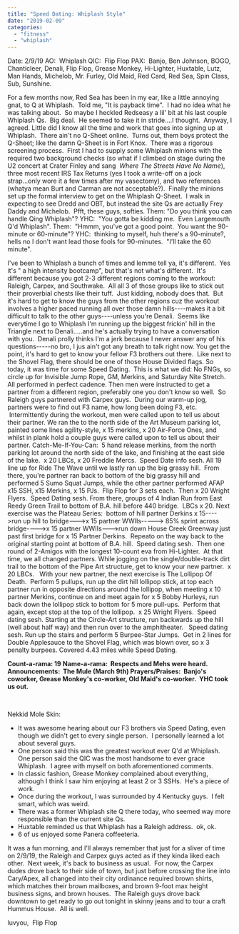 ```yaml
---
title: "Speed Dating: Whiplash Style"
date: "2019-02-09"
categories: 
  - "fitness"
  - "whiplash"
---
```


Date: 2/9/19 AO:  Whiplash QIC:  Flip Flop PAX:  Banjo, Ben Johnson, BOGO, Chanticleer, Denali, Flip Flop, Grease Monkey, Hi-Lighter, Huxtable, Lutz, Man Hands, Michelob, Mr. Furley, Old Maid, Red Card, Red Sea, Spin Class, Sub, Sunshine.

For a few months now, Red Sea has been in my ear, like a little annoying gnat, to Q at Whiplash.  Told me, "It is payback time".  I had no idea what he was talking about.  So maybe I heckled Redseasy a lil' bit at his last couple Whiplash Qs.  Big deal.  He seemed to take it in stride....I thought.  Anyway, I agreed. Little did I know all the time and work that goes into signing up at Whiplash.  There ain't no Q-Sheet online.  Turns out, them boys protect the Q-Sheet; like the damn Q-Sheet is in Fort Knox.  There was a rigorous screening process.  First I had to supply some Whiplash minions with the required two background checks (so what if I climbed on stage during the U2 concert at Crater Finley and sang  _Where The Streets Have No Name_), three most recent IRS Tax Returns (yes I took a write-off on a jock strap...only wore it a few times after my vasectomy), and two references (whatya mean Burt and Carman are not acceptable?).  Finally the minions set up the formal interview to get on the Whiplash Q-Sheet.  I walk in expecting to see Dredd and OBT, but instead the site Qs are actually Frey Daddy and Michelob.  Pfft, these guys, softies. Them: "Do you think you can handle Qing Whiplash"? YHC:  "You gotta be kidding me.  Even Largemouth Q'd Whiplash". Them:  "Hmmm, you've got a good point.  You want the 90-minute or 60-minute"? YHC:  thinking to myself, huh there's a 90-minute?, hells no I don't want lead those fools for 90-minutes.  "I'll take the 60 minute".

I've been to Whiplash a bunch of times and lemme tell ya, it's different.  Yes it's " a high intensity bootcamp", but that's not what's different.  It's different because you got 2-3 different regions coming to the workout:  Raleigh, Carpex, and Southwake.  All all 3 of those groups like to stick out their proverbial chests like their tuff.  Just kidding, nobody does that.  But it's hard to get to know the guys from the other regions cuz the workout involves a higher paced running all over those damn hills----makes it a bit difficult to talk to the other guys----unless you're Denali.  Seems like everytime I go to Whiplash I'm running up the biggest frickin' hill in the Triangle next to Denali.....and he's actually trying to have a conversation with you.  Denali prolly thinks I'm a jerk because I never answer any of his questions-----no bro, I jus ain't got any breath to talk right now. You get the point, it's hard to get to know your fellow F3 brothers out there.  Like next to the Shovel Flag, there should be one of those House Divided flags. So today, it was time for some Speed Dating.  This is what we did: No FNGs, so circle up for Invisible Jump Rope, GM, Merkins, and Saturday Nite Stretch.  All performed in perfect cadence. Then men were instructed to get a partner from a different region, preferably one you don't know so well.  So Raleigh guys partnered with Carpex guys.  During our warm-up jog, partners were to find out F3 name, how long been doing F3, etc.   Intermittently during the workout, men were called upon to tell us about their partner. We ran the to the north side of the Art Museum parking lot, painted some lines agility-style, x 15 merkins, x 20 Air-Force Ones, and whilst in plank hold a couple guys were called upon to tell us about their partner. Catch-Me-If-You-Can:  5 hand release merkins, from the north parking lot around the north side of the lake, and finishing at the east side of the lake.  x 20 LBCs, x 20 Freddie Mercs.  Speed Date info sesh. All 19 line up for Ride The Wave until we lastly ran up the big grassy hill.  From there, you're partner ran back to bottom of the big grassy hill and performed 5 Sumo Squat Jumps, while the other partner performed AFAP x15 SSH, x15 Merkins, x 15 PJs.  Flip Flop for 3 sets each.  Then x 20 Wright Flyers.  Speed Dating sesh. From there, groups of 4 Indian Run from East Reedy Green Trail to bottom of B.A. hill before 440 bridge.  LBCs x 20. Next exercise was the Plateau Series:  bottom of hill partner Derkins x 15---->run up hill to bridge--->x 15 partner WWIIs-----> 85% sprint across bridge---->x 15 partner WWIIs--->run down House Creek Greenway just past first bridge for x 15 Partner Derkins.  Repeato on the way back to the original starting point at bottom of B.A. hill.  Speed dating sesh.  Then one round of 2-Amigos with the longest 10-count eva from Hi-Lighter.  At that time, we all changed partners. While jogging on the single/double-track dirt trail to the bottom of the Pipe Art structure, get to know your new partner.  x 20 LBCs.   With your new partner, the next exercise is The Lollipop Of Death.  Perform 5 pullups, run up the dirt hill lollipop stick, at top each partner run in opposite directions around the lollipop, when meeting x 10 partner Merkins, continue on and meet again for x 5 Bobby Hurleys, run back down the lollipop stick to bottom for 5 more pull-ups.  Perform that again, except stop at the top of the lollipop.  x 25 Wright Flyers.  Speed dating sesh. Starting at the Circle-Art structure, run backwards up the hill (well about half way) and then run over to the amphitheater.   Speed dating sesh. Run up the stairs and perform 5 Burpee-Star Jumps.  Get in 2 lines for Double Applesauce to the Shovel Flag, which was blown over, so x 3 penalty burpees. Covered 4.43 miles while Speed Dating.

**Count-a-rama: 19** **Name-a-rama:  Respects and Mehs were heard. Announcements:  The Mule (March 9th) Prayers/Praises:  Banjo's coworker, Grease Monkey's co-worker, Old Maid's co-worker.  YHC took us out.**

 

Nekkid Mole Skin:

- It was awesome hearing about our F3 brothers via Speed Dating, even though we didn't get to every single person.  I personally learned a lot about several guys.
- One person said this was the greatest workout ever Q'd at Whiplash.  One person said the QIC was the most handsome to ever grace Whiplash.  I agree with myself on both aforementioned comments.
- In classic fashion, Grease Monkey complained about everything, although I think I saw him enjoying at least 2 or 3 SSHs.  He's a piece of work.
- Once during the workout, I was surrounded by 4 Kentucky guys.  I felt smart, which was weird.
- There was a former Whiplash site Q there today, who seemed way more responsible than the current site Qs.
- Huxtable reminded us that Whiplash has a Raleigh address.  ok, ok.
- 6 of us enjoyed some Panera coffeeteria.

It was a fun morning, and I'll always remember that just for a sliver of time on 2/9/19, the Raleigh and Carpex guys acted as if they kinda liked each other.  Next week, it's back to business as usual.  For now, the Carpex dudes drove back to their side of town, but just before crossing the line into Cary/Apex, all changed into their city ordinance required brown shirts, which matches their brown mailboxes, and brown 9-foot max height business signs, and brown houses.  The Raleigh guys drove back downtown to get ready to go out tonight in skinny jeans and to tour a craft Hummus House.  All is well.

luvyou,  Flip Flop
